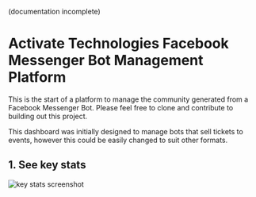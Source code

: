(documentation incomplete)
# Activate Technologies Facebook Messenger Bot Management Platform 

This is the start of a platform to manage the community generated from a Facebook Messenger Bot. Please feel free to clone and contribute to building out this project.

This dashboard was initially designed to manage bots that sell tickets to events, however this could be easily changed to suit other formats.


## 1. See key stats 
![key stats screenshot](https://snag.gy/DBy8rZ.jpg)
